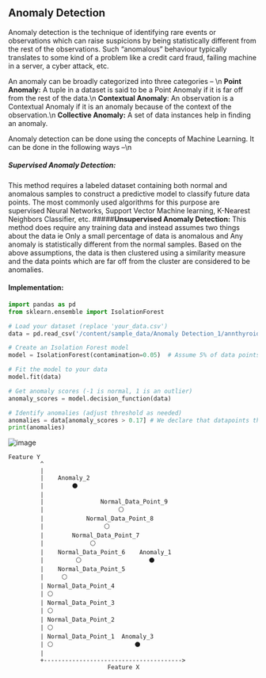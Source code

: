 ## **Anomaly Detection** 
Anomaly detection is the technique of identifying rare events or observations which can raise suspicions by being statistically different from the rest of the observations. Such “anomalous” behaviour typically translates to some kind of a problem like a credit card fraud, failing machine in a server, a cyber attack, etc.

An anomaly can be broadly categorized into three categories – \n
**Point Anomaly:** A tuple in a dataset is said to be a Point Anomaly if it is far off from the rest of the data.\n
**Contextual Anomaly**: An observation is a Contextual Anomaly if it is an anomaly because of the context of the observation.\n
**Collective Anomaly:** A set of data instances help in finding an anomaly.

Anomaly detection can be done using the concepts of Machine Learning. It can be done in the following ways –\n

##### **Supervised Anomaly Detection:**
This method requires a labeled dataset containing both normal and anomalous samples to construct a predictive model to classify future data points. The most commonly used algorithms for this purpose are supervised Neural Networks, Support Vector Machine learning, K-Nearest Neighbors Classifier, etc.
#####**Unsupervised Anomaly Detection:**
This method does require any training data and instead assumes two things about the data ie Only a small percentage of data is anomalous and Any anomaly is statistically different from the normal samples. Based on the above assumptions, the data is then clustered using a similarity measure and the data points which are far off from the cluster are considered to be anomalies.

#### Implementation:
```python
import pandas as pd
from sklearn.ensemble import IsolationForest

# Load your dataset (replace 'your_data.csv')
data = pd.read_csv('/content/sample_data/Anomaly Detection_1/annthyroid_21feat_normalised.csv')

# Create an Isolation Forest model
model = IsolationForest(contamination=0.05)  # Assume 5% of data points are anomalies

# Fit the model to your data
model.fit(data)

# Get anomaly scores (-1 is normal, 1 is an outlier)
anomaly_scores = model.decision_function(data) 

# Identify anomalies (adjust threshold as needed)
anomalies = data[anomaly_scores > 0.17] # We declare that datapoints that are above 1.7 are anomalies
print(anomalies)
```
![image](https://github.com/ShreeshaBhat1004/Marvel_level_2/assets/111550331/a33951b0-1909-49b9-8095-590b7c5c56c4)
```
Feature Y
         ^
         |
         |    Anomaly_2
         |        ⚫
         |
         |                Normal_Data_Point_9
         |                     ⚪
         |            Normal_Data_Point_8
         |                 ⚪
         |        Normal_Data_Point_7
         |             ⚪
         |    Normal_Data_Point_6    Anomaly_1
         |         ⚪                   ⚫
         |    Normal_Data_Point_5
         |     ⚪
         | Normal_Data_Point_4
         | ⚪
         | Normal_Data_Point_3
         | ⚪
         | Normal_Data_Point_2
         | ⚪
         | Normal_Data_Point_1  Anomaly_3
         | ⚪                       ⚫
         |
         +--------------------------------------->
                            Feature X
```


